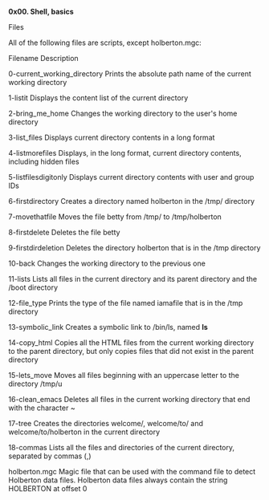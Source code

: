 **0x00. Shell, basics**

Files

All of the following files are scripts, except holberton.mgc:

Filename      	Description

0-current_working_directory 	Prints the absolute path name of the current working directory

1-listit 	Displays the content list of the current directory

2-bring_me_home 	Changes the working directory to the user's home directory

3-list_files 	Displays current directory contents in a long format

4-listmorefiles 	Displays, in the long format, current directory contents, including hidden files

5-listfilesdigitonly 	Displays current directory contents with user and group IDs

6-firstdirectory 	Creates a directory named holberton in the /tmp/ directory

7-movethatfile 	Moves the file betty from /tmp/ to /tmp/holberton

8-firstdelete 	Deletes the file betty

9-firstdirdeletion 	Deletes the directory holberton that is in the /tmp directory

10-back 	Changes the working directory to the previous one

11-lists 	Lists all files in the current directory and its parent directory and the /boot directory

12-file_type 	Prints the type of the file named iamafile that is in the /tmp directory

13-symbolic_link 	Creates a symbolic link to /bin/ls, named __ls__

14-copy_html 	Copies all the HTML files from the current working directory to the parent directory, but only copies files that did not exist in the parent directory

15-lets_move 	Moves all files beginning with an uppercase letter to the directory /tmp/u

16-clean_emacs 	Deletes all files in the current working directory that end with the character ~

17-tree 	Creates the directories welcome/, welcome/to/ and welcome/to/holberton in the current directory

18-commas 	Lists all the files and directories of the current directory, separated by commas (,)

holberton.mgc 	Magic file that can be used with the command file to detect Holberton data files. Holberton data files always contain the string HOLBERTON at offset 0
